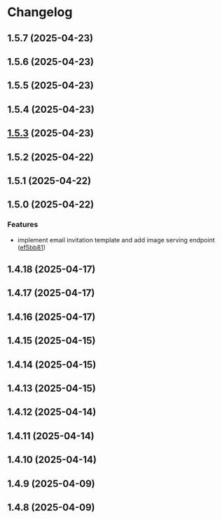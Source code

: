 # Changelog

## 1.5.7 (2025-04-23)

## 1.5.6 (2025-04-23)

## 1.5.5 (2025-04-23)

## 1.5.4 (2025-04-23)

## [1.5.3](https://github.com/oondemand/cst-rakuten-backend/compare/1.5.2...1.5.3) (2025-04-23)

## 1.5.2 (2025-04-22)

## 1.5.1 (2025-04-22)

## 1.5.0 (2025-04-22)

### Features

* implement email invitation template and add image serving endpoint ([ef5bb81](https://github.com/oondemand/cst-rakuten-backend/commit/ef5bb8188c9fc4ddc53495694afdbbce3b4735f9))

## 1.4.18 (2025-04-17)

## 1.4.17 (2025-04-17)

## 1.4.16 (2025-04-17)

## 1.4.15 (2025-04-15)

## 1.4.14 (2025-04-15)

## 1.4.13 (2025-04-15)

## 1.4.12 (2025-04-14)

## 1.4.11 (2025-04-14)

## 1.4.10 (2025-04-14)

## 1.4.9 (2025-04-09)

## 1.4.8 (2025-04-09)

